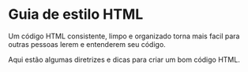 # Guia de estilo HTML

Um código HTML consistente, limpo e organizado torna mais facil para outras pessoas lerem e entenderem seu código.

Aqui estão algumas diretrizes e dicas para criar um bom código HTML.